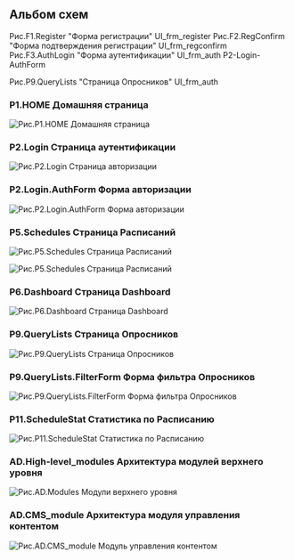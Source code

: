 ## Альбом схем


Рис.F1.Register "Форма регистрации" UI_frm_register
Рис.F2.RegConfirm "Форма подтверждения регистрации" UI_frm_regconfirm
Рис.F3.AuthLogin "Форма аутентификации" UI_frm_auth P2-Login-AuthForm

Рис.P9.QueryLists "Страница Опросников" UI_frm_auth



### P1.HOME Домашняя страница
[P1.HOME]: basefunc-P1-HOME.png "Рис.P1.HOME Домашняя страница"
![Рис.P1.HOME Домашняя страница][P1.HOME]


### P2.Login Страница аутентификации
[P2.Login]: basefunc-P2-Login.png "Рис.P2.Login Страница аутентификации"
![Рис.P2.Login Страница авторизации][P2.Login]


### P2.Login.AuthForm Форма авторизации
[P2-Login-AuthForm]: basefunc-P2-Login-AuthForm.png "Рис.P2.Login.AuthForm Форма авторизации"
![Рис.P2.Login.AuthForm Форма авторизации][P2-Login-AuthForm]


### P5.Schedules Страница Расписаний
[P5.Schedules]: basefunc-P5-Schedules.png "Рис.P5.Schedules Страница Расписаний"
![Рис.P5.Schedules Страница Расписаний][P5.Schedules]

[P5-Schedules]: P5-Schedules.png "Рис.P5.Schedules Страница Расписаний"
![Рис.P5.Schedules Страница Расписаний][P5-Schedules]


### P6.Dashboard Страница Dashboard
[P6.Dashboard]: basefunc-P6-Dashboard.png "Рис.P6.Dashboard Страница Dashboard"
![Рис.P6.Dashboard Страница Dashboard][P6.Dashboard]


### P9.QueryLists Страница Опросников
[P9.QueryLists]: basefunc-P9-QueryLists.png "Рис.P9.QueryLists Страница Опросников"
![Рис.P9.QueryLists Страница Опросников][P9.QueryLists]


### P9.QueryLists.FilterForm Форма фильтра Опросников
[P9.QueryLists.FilterForm]: basefunc-P9-QueryLists-FilterForm.png "Рис.P9.QueryLists.FilterForm Форма фильтра Опросников"
![Рис.P9.QueryLists.FilterForm Форма фильтра Опросников][P9.QueryLists.FilterForm]


### P11.ScheduleStat Статистика по Расписанию
[P11.ScheduleStat]: basefunc-P11-ScheduleStat.png "Рис.P11.ScheduleStat Статистика по Расписанию"
![Рис.P11.ScheduleStat Статистика по Расписанию][P11.ScheduleStat]


### AD.High-level_modules Архитектура модулей верхнего уровня
[AD.Modules]: basefunc-AD-modules.png "Рис.AD.Modules Модули верхнего уровня"
![Рис.AD.Modules Модули верхнего уровня][AD.Modules]


### AD.CMS_module Архитектура модуля управления контентом
[AD.CMS]: basefunc-AD-CMS_module.png "Рис.AD.CMS_module Модуль управления контентом"
![Рис.AD.CMS_module Модуль управления контентом][AD.CMS]
